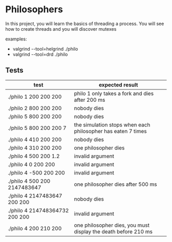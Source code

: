 # Philosophers
In this project, you will learn the basics of threading a process. You will see how to create threads and you will discover mutexes

examples:
- valgrind --tool=helgrind ./philo <args>
- valgrind --tool=drd ./philo <args>


## Tests

| test | expected result |
|----------|-------|
| ./philo 1 200 200 200 | philo 1 only takes a fork and dies after 200 ms |
| ./philo 2 800 200 200 | nobody dies |
| ./philo 5 800 200 200 | nobody dies |
| ./philo 5 800 200 200 7 | the simulation stops when each philosopher has eaten 7 times |
| ./philo 4 410 200 200 | nobody dies |
| ./philo 4 310 200 200 | one philosopher dies |
| ./philo 4 500 200 1.2 | invalid argument |
| ./philo 4 0 200 200 | invalid argument |
| ./philo 4 -500 200 200 | invalid argument |
| ./philo 4 500 200 2147483647 | one philosopher dies after 500 ms |
| ./philo 4 2147483647 200 200 | nobody dies |
| ./philo 4 214748364732 200 200 | invalid argument |
| ./philo 4 200 210 200 | one philosopher dies, you must display the death before 210 ms |
